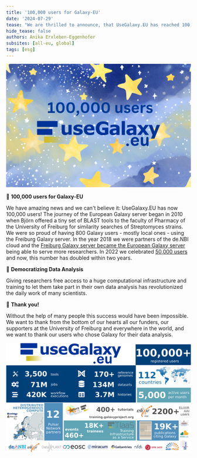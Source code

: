 ```yaml
---
title: '100,000 users for Galaxy-EU'
date: '2024-07-29'
tease: "We are thrilled to announce, that UseGalaxy.EU has reached 100,000 users!"
hide_tease: false
authors: Anika Erxleben-Eggenhofer 
subsites: [all-eu, global]
tags: [esg]
---
```


![100K users for Galaxy-EU](100K.png)

🚀 **100,000 users for Galaxy-EU**

We have amazing news and we can't believe it: UseGalaxy.EU has now 100,000 users! 
The journey of the European Galaxy server began in 2010 when Björn offered a tiny set of BLAST tools to the faculty of Pharmacy of the University of Freiburg for similarity searches of Streptomyces strains. We were so proud of having 800 Galaxy users - mostly local ones - using the Freiburg Galaxy server. In the year 2018 we were partners of the de.NBI cloud and the [Freiburg Galaxy server became the European Galaxy server](https://usegalaxy-eu.github.io/posts/2018/03/15/usegalaxy-eu) being able to serve more researchers. In 2022 we celebrated [50,000 users](https://galaxyproject.org/news/2022-06-23-reached-50000-users) and now, this number has doubled within two years.


🌟 **Democratizing Data Analysis**

Giving researchers free access to a huge computational infrastructure and training to let them take part in their own data analysis has revolutionized the daily work of many scientists. 


🌟 **Thank you!**

Without the help of many people this success would have been impossible. We want to thank from the bottom of our hearts all our funders, our supporters at the University of Freiburg and everywhere in the world, and we want to thank our users who chose Galaxy for their data analysis.

![Factsheet_Galaxy-EU](factsheet_july.png)
